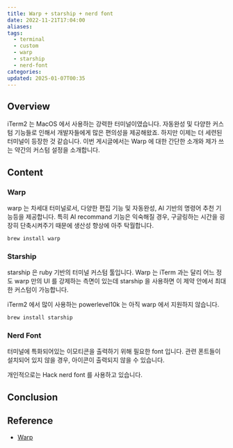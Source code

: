```yaml
---
title: Warp + starship + nerd font
date: 2022-11-21T17:04:00
aliases: 
tags:
  - terminal
  - custom
  - warp
  - starship
  - nerd-font
categories: 
updated: 2025-01-07T00:35
---
```


## Overview

iTerm2 는 MacOS 에서 사용하는 강력한 터미널이였습니다. 자동완성 및 다양한 커스텀 기능들로 인해서 개발자들에게 많은 편의성을 제공해왔죠. 하지만 이제는 더 세련된 터미널이 등장한 것 같습니다. 이번 게시글에서는 Warp 에 대한 간단한 소개와 제가 쓰는 약간의 커스텀 설정을 소개합니다.

## Content

### Warp

warp 는 차세대 터미널로서, 다양한 편집 기능 및 자동완성, AI 기반의 명령어 추천 기능등을 제공합니다. 특히 AI recommand 기능은 익숙해질 경우, 구글링하는 시간을 굉장히 단축시켜주기 때문에 생산성 향상에 아주 탁월합니다.

```bash
brew install warp
```

### Starship

starship 은 ruby 기반의 터미널 커스텀 툴입니다. Warp 는 iTerm 과는 달리 어느 정도 warp 만의 UI 를 강제하는 측면이 있는데 starship 을 사용하면 이 제약 안에서 최대한 커스텀이 가능합니다.

iTerm2 에서 많이 사용하는 powerlevel10k 는 아직 warp 에서 지원하지 않습니다.

```bash
brew install starship
```

### Nerd Font

터미널에 특화되어있는 이모티콘을 출력하기 위해 필요한 font 입니다. 관련 폰트들이 설치되어 있지 않을 경우, 아이콘이 출력되지 않을 수 있습니다.

개인적으로는 Hack nerd font 를 사용하고 있습니다.

## Conclusion

## Reference

- [Warp](https://www.warp.dev)
